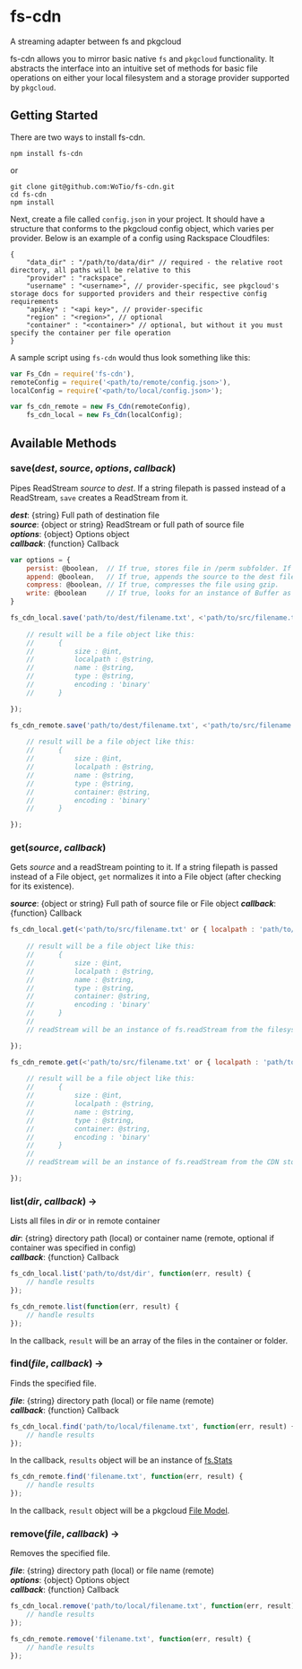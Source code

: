 fs-cdn
======

A streaming adapter between fs and pkgcloud

fs-cdn allows you to mirror basic native `fs` and `pkgcloud` functionality. It abstracts the interface into an intuitive set of methods for basic file operations on either your local filesystem and a storage provider supported by `pkgcloud`.

Getting Started
---------------

There are two ways to install fs-cdn.

    npm install fs-cdn

or

    git clone git@github.com:WoTio/fs-cdn.git
    cd fs-cdn
    npm install

Next, create a file called `config.json` in your project. It should have a structure that conforms to the pkgcloud config object, which varies per provider. Below is an example of a config using Rackspace Cloudfiles:

    {
    	"data_dir" : "/path/to/data/dir" // required - the relative root directory, all paths will be relative to this
	    "provider" : "rackspace",
	    "username" : "<username>", // provider-specific, see pkgcloud's storage docs for supported providers and their respective config requirements
	    "apiKey" : "<api key>",	// provider-specific
        "region" : "<region>", // optional
	    "container" : "<container>" // optional, but without it you must specify the container per file operation
    }

A sample script using `fs-cdn` would thus look something like this: 

```Javascript
var Fs_Cdn = require('fs-cdn'),
remoteConfig = require('<path/to/remote/config.json>'),
localConfig = require('<path/to/local/config.json>');

var fs_cdn_remote = new Fs_Cdn(remoteConfig),
	fs_cdn_local = new Fs_Cdn(localConfig);
```

Available Methods
-----------------

### **save(*dest*, *source*, *options*, *callback*)**
Pipes ReadStream *source* to *dest*. If a string filepath is passed instead of a ReadStream, `save` creates a ReadStream from it.

***dest***: {string} Full path of destination file  
***source***: {object or string} ReadStream or full path of source file  
***options***: {object} Options object  
***callback***: {function} Callback  

```Javascript
var options = {
	persist: @boolean,	// If true, stores file in /perm subfolder. If false, stores files in /tmp 
	append: @boolean,	// If true, appends the source to the dest file, instead of overwriting
	compress: @boolean,	// If true, compresses the file using gzip.
	write: @boolean		// If true, looks for an instance of Buffer as argument[1] and writes it to the file.
}

fs_cdn_local.save('path/to/dest/filename.txt', <'path/to/src/filename.txt' or fs.createReadStream('path/to/src/filename.txt')>, options, function(err, result) {
	
	// result will be a file object like this:
	//		{
	//			size : @int,
	//			localpath : @string,
	//			name : @string,
	//			type : @string,
	//			encoding : 'binary'
	//		}

});

fs_cdn_remote.save('path/to/dest/filename.txt', <'path/to/src/filename.txt' or fs.createReadStream('path/to/src/filename.txt')>, options, function(err, result) {
	
	// result will be a file object like this:
	//		{
	//			size : @int,
	//			localpath : @string,
	//			name : @string,
	//			type : @string,
	//			container: @string,
	//			encoding : 'binary'
	//		}

});
```

### **get(*source*, *callback*)**
Gets *source* and a readStream pointing to it. If a string filepath is passed instead of a File object, `get` normalizes it into a File object (after checking for its existence).

***source***: {object or string} Full path of source file or File object
***callback***: {function} Callback

```Javascript
fs_cdn_local.get(<'path/to/src/filename.txt' or { localpath : 'path/to/src/filename.txt', name: 'filename.txt', encoding: 'binary' }>, function(err, result, readStream) {
	
	// result will be a file object like this:
	//		{
	//			size : @int,
	//			localpath : @string,
	//			name : @string,
	//			type : @string,
	//			container: @string,
	//			encoding : 'binary'
	//		}
	//
	// readStream will be an instance of fs.readStream from the filesystem

});

fs_cdn_remote.get(<'path/to/src/filename.txt' or { localpath : 'path/to/src/filename.txt', name: 'filename.txt', encoding: 'binary' }>, function(err, result, readStream) {
	
	// result will be a file object like this:
	//		{
	//			size : @int,
	//			localpath : @string,
	//			name : @string,
	//			type : @string,
	//			container: @string,
	//			encoding : 'binary'
	//		}
	//
	// readStream will be an instance of fs.readStream from the CDN storage provider

});
```

### **list(*dir*, *callback*)** ->  
Lists all files in *dir* or in remote container

***dir***: {string} directory path (local) or container name (remote, optional if container was specified in config)  
***callback***: {function} Callback  

```Javascript
fs_cdn_local.list('path/to/dst/dir', function(err, result) {
	// handle results
});
```

```Javascript
fs_cdn_remote.list(function(err, result) {
	// handle results
});
```

In the callback, `result` will be an array of the files in the container or folder.

### **find(*file*, *callback*)** ->  
Finds the specified file.

***file***: {string} directory path (local) or file name (remote)  
***callback***: {function} Callback  

```Javascript
fs_cdn_local.find('path/to/local/filename.txt', function(err, result) {
	// handle results
});
```

In the callback, `results` object will be an instance of [fs.Stats](http://nodejs.org/api/fs.html#fs_class_fs_stats)

```Javascript
fs_cdn_remote.find('filename.txt', function(err, result) {
	// handle results
});
```

In the callback, `result` object will be a pkgcloud [File Model](https://github.com/pkgcloud/pkgcloud/blob/master/docs/providers/rackspace/storage.md#file-model).

### **remove(*file*, *callback*)** ->  
Removes the specified file.

***file***: {string} directory path (local) or file name (remote)  
***options***: {object} Options object  
***callback***: {function} Callback  

```Javascript
fs_cdn_local.remove('path/to/local/filename.txt', function(err, result) {
	// handle results
});
```

```Javascript
fs_cdn_remote.remove('filename.txt', function(err, result) {
	// handle results
});
```